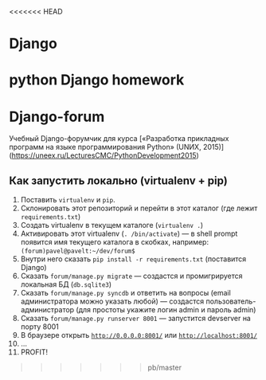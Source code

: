 <<<<<<< HEAD
# Django
python Django homework
=======
# Django-forum
Учебный Django-форумчик для курса [«Разработка прикладных программ на языке программирования Python» (UNИX, 2015)] (https://uneex.ru/LecturesCMC/PythonDevelopment2015)

## Как запустить локально (virtualenv + pip)

1. Поставить ```virtualenv``` и ```pip```.
1. Склонировать этот репозиторий и перейти в этот каталог (где лежит ```requirements.txt```)
2. Создать virtualenv в текущем каталоге (```virtualenv .```)
3. Активировать этот virtualenv (```. /bin/activate```) — в shell prompt появится имя текущего каталога в скобках, например: ```(forum)pavel@pavelt:~/dev/forum$```
4. Внутри него сказать ```pip install -r requirements.txt``` (поставится Django)
5. Сказать ```forum/manage.py migrate``` — создастся и промигрируется локальная БД (```db.sqlite3```)
6. Сказать ```forum/manage.py syncdb``` и ответить на вопросы (email администратора можно указать любой) — создастся пользователь-администратор (для простоты укажите логин admin и пароль admin)
5. Сказать ```forum/manage.py runserver 8001``` — запустится devserver на порту 8001
6. В браузере открыть [```http://0.0.0.0:8001/```](http://0.0.0.0:8001/) или [```http://localhost:8001/```](http://localhost:8001/)
7. ...
8. PROFIT!
>>>>>>> pb/master

